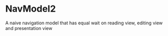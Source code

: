 NavModel2
=========

A naive navigation model that has equal wait on reading view, editing view and presentation view

